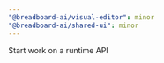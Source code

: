 ```yaml
---
"@breadboard-ai/visual-editor": minor
"@breadboard-ai/shared-ui": minor
---
```


Start work on a runtime API
